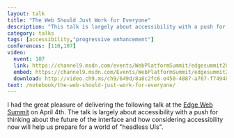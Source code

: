 ```yaml
---
layout: talk
title: "The Web Should Just Work for Everyone"
description: "This talk is largely about accessibility with a push for thinking about the future of the interface and how considering accessibility now will help us prepare for a world of “headless UIs”."
category: talks
tags: [accessibility,"progressive enhancement"]
conferences: [110,107]
video:
  event: 107
  link: https://channel9.msdn.com/events/WebPlatformSummit/edgesummit2016/ES1612
  embed: https://channel9.msdn.com/Events/WebPlatformSummit/edgesummit2016/ES1612/player
  download: http://video.ch9.ms/ch9/649d/8a8c2fc6-e450-4887-a767-f74948bb649d/ES1612InclusiveDesign_mid.mp4
text: /notebook/the-web-should-just-work-for-everyone/
---
```


I had the great pleasure of delivering the following talk at the [Edge Web Summit](https://web.archive.org/web/http://lanyrd.com/2016/edgesummit/) on April 4th. The talk is largely about accessibility with a push for thinking about the future of the interface and how considering accessibility now will help us prepare for a world of "headless UIs".